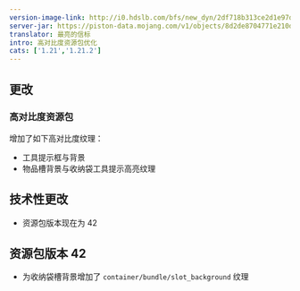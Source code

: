 ```yaml
---
version-image-link: http://i0.hdslb.com/bfs/new_dyn/2df718b313ce2d1e97d147365d1be681558830935.jpg
server-jar: https://piston-data.mojang.com/v1/objects/8d2de8704771e210d69e7b7ac70d858a677bcb70/server.jar
translator: 最亮的信标
intro: 高对比度资源包优化
cats: ['1.21','1.21.2']
---
```

## 更改
### 高对比度资源包
增加了如下高对比度纹理：

* 工具提示框与背景
* 物品槽背景与收纳袋工具提示高亮纹理

## 技术性更改
* 资源包版本现在为 42

## 资源包版本 42
* 为收纳袋槽背景增加了 `container/bundle/slot_background` 纹理